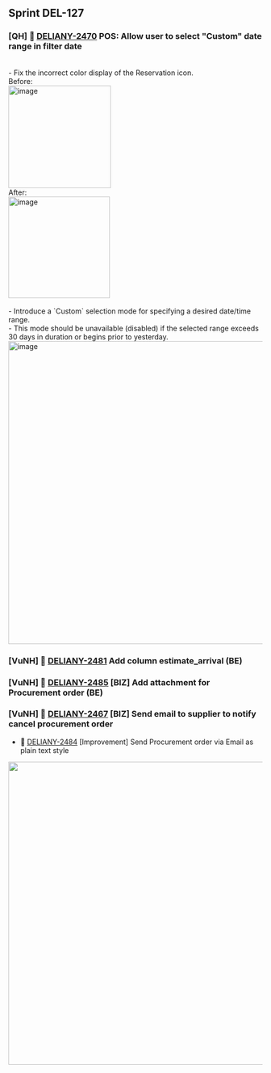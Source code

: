 ## Sprint DEL-127

### [QH] 🚀 [DELIANY-2470](https://deliany.youtrack.cloud/issue/DELIANY-2470/Improvement-POS-Allow-user-to-select-Custom-date-range-in-filter-date) POS: Allow user to select "Custom" date range in filter date
<br />
- Fix the incorrect color display of the Reservation icon. <br />
Before:<br /> <img width="203" alt="image" src="https://github.com/user-attachments/assets/d97a8ae4-b570-48ac-8c13-2770c20edc75" /> <br />
After:<br /> <img width="201" alt="image" src="https://github.com/user-attachments/assets/16944299-c81a-40b5-8e4e-b494a6ec4671" />

<br />
<br />
- Introduce a `Custom` selection mode for specifying a desired date/time range.<br />
- This mode should be unavailable (disabled) if the selected range exceeds 30 days in duration or begins prior to yesterday.
<img width="600" alt="image" src="https://github.com/user-attachments/assets/145578d4-ba80-4e11-9f77-9ffbcbde51db" />

### [VuNH] 🚀 [DELIANY-2481](https://deliany.youtrack.cloud/issue/DELIANY-2481) Add column estimate_arrival (BE)
### [VuNH] 🚀 [DELIANY-2485](https://deliany.youtrack.cloud/issue/DELIANY-2485) [BIZ] Add attachment for Procurement order (BE)
### [VuNH] 🚀 [DELIANY-2467](https://deliany.youtrack.cloud/issue/DELIANY-2467) [BIZ] Send email to supplier to notify cancel procurement order
- 🚀 [DELIANY-2484](https://deliany.youtrack.cloud/issue/DELIANY-2484) [Improvement] Send Procurement order via Email as plain text style
  
<img src="https://github.com/user-attachments/assets/c32042a2-dd63-4e5e-8ba2-1d9d11d1917c" width="600" />






